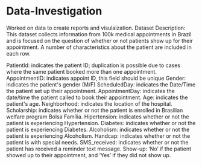# Data-Investigation
Worked on data to create reports and visulaization.
Dataset Description:
This dataset collects information from 100k medical appointments in Brazil and is focused on the question of whether or not patients show up for their appointment. A number of characteristics about the patient are included in each row.

PatientId: indicates the patient ID; duplication is possible due to cases where the same patient booked more than one appointment.
AppointmentID: indicates appoint ID, this field should be unique
Gender: indicates the patient's gender (M/F)
ScheduledDay: indicates the Date/Time the patient set up their appointment.
AppointmentDay: indicates the date/time the patient called to book their appointment.
Age: indicates the patient's age.
Neighborhood: indicates the location of the hospital.
Scholarship: indicates whether or not the patient is enrolled in Brasilian welfare program Bolsa Família.
Hipertension: indicates whether or not the patient is experiencing Hypertension.
Diabetes: indicates whether or not the patient is experiencing Diabetes.
Alcoholism: indicates whether or not the patient is experiencing Alcoholism.
Handcap: indicates whether or not the patient is with special needs.
SMS_received: indicates whether or not the patient has received a reminder text message.
Show-up: ‘No’ if the patient showed up to their appointment, and ‘Yes’ if they did not show up.
